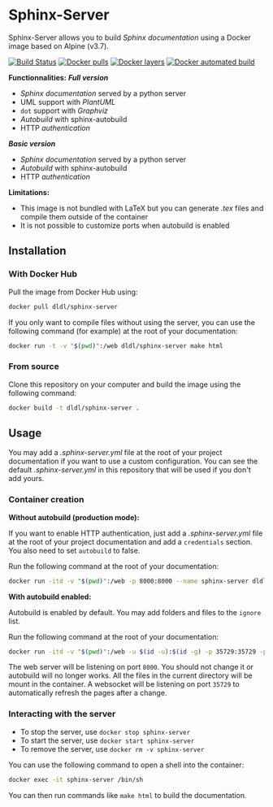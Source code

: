 # Sphinx-Server

Sphinx-Server allows you to build *Sphinx documentation* using a Docker
image based on Alpine (v3.7).

[![Build Status](https://travis-ci.org/dldl/sphinx-server.svg?branch=master)](https://travis-ci.org/dldl/sphinx-server)
[![Docker pulls](https://img.shields.io/docker/pulls/dldl/sphinx-server.svg)](https://hub.docker.com/r/dldl/sphinx-server/)
[![Docker layers](https://images.microbadger.com/badges/image/dldl/sphinx-server.svg)](https://microbadger.com/images/dldl/sphinx-server)
[![Docker automated build](https://img.shields.io/docker/automated/dldl/sphinx-server.svg)](https://hub.docker.com/r/dldl/sphinx-server/)

**Functionnalities:**
***Full version***
- *Sphinx documentation* served by a python server
- UML support with *PlantUML*
- `dot` support with *Graphviz*
- *Autobuild* with sphinx-autobuild
- HTTP *authentication*

***Basic version***
- *Sphinx documentation* served by a python server
- *Autobuild* with sphinx-autobuild
- HTTP *authentication*

**Limitations:**

- This image is not bundled with LaTeX but you can generate *.tex* files and
  compile them outside of the container
- It is not possible to customize ports when autobuild is enabled

## Installation

### With Docker Hub

Pull the image from Docker Hub using:

```sh
docker pull dldl/sphinx-server
```

If you only want to compile files without using the server, you can use the
following command (for example) at the root of your documentation:

```sh
docker run -t -v "$(pwd)":/web dldl/sphinx-server make html
```

### From source

Clone this repository on your computer and build the image using the following
command:

```sh
docker build -t dldl/sphinx-server .
```

## Usage

You may add a *.sphinx-server.yml* file at the root of your project
documentation if you want to use a custom configuration. You can see the default
*.sphinx-server.yml* in this repository that will be used if you don't add
yours.

### Container creation

**Without autobuild (production mode):**

If you want to enable HTTP authentication, just add a *.sphinx-server.yml* file
at the root of your project documentation and add a `credentials` section. You
also need to set `autobuild` to false.

Run the following command at the root of your documentation:

```sh
docker run -itd -v "$(pwd)":/web -p 8000:8000 --name sphinx-server dldl/sphinx-server
```

**With autobuild enabled:**

Autobuild is enabled by default. You may add folders and files to the `ignore` list.

Run the following command at the root of your documentation:

```sh
docker run -itd -v "$(pwd)":/web -u $(id -u):$(id -g) -p 35729:35729 -p 8000:8000 --name sphinx-server dldl/sphinx-server
```

The web server will be listening on port `8000`. You should not change it or autobuild
will no longer works. All the files in the current directory will be mount in the
container. A websocket will be listening on port `35729` to automatically
refresh the pages after a change.

### Interacting with the server

- To stop the server, use `docker stop sphinx-server`
- To start the server, use `docker start sphinx-server`
- To remove the server, use `docker rm -v sphinx-server`

You can use the following command to open a shell into the container:

```sh
docker exec -it sphinx-server /bin/sh
```

You can then run commands like `make html` to build the documentation.
